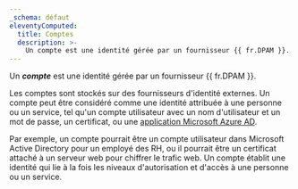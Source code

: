 ```yaml
---
_schema: défaut
eleventyComputed:
  title: Comptes
  description: >-
    Un compte est une identité gérée par un fournisseur {{ fr.DPAM }}.
---
```

Un ***compte*** est une identité gérée par un fournisseur {{ fr.DPAM }}.

Les comptes sont stockés sur des fournisseurs d'identité externes. Un compte peut être considéré comme une identité attribuée à une personne ou un service, tel qu'un compte utilisateur avec un nom d'utilisateur et un mot de passe, un certificat, ou une [application Microsoft Azure AD](https://learn.microsoft.com/en-us/entra/identity-platform/app-objects-and-service-principals?tabs=browser).

Par exemple, un compte pourrait être un compte utilisateur dans Microsoft Active Directory pour un employé des RH, ou il pourrait être un certificat attaché à un serveur web pour chiffrer le trafic web. Un compte établit une identité qui lie à la fois les niveaux d'autorisation et d'accès à une personne ou un service.
